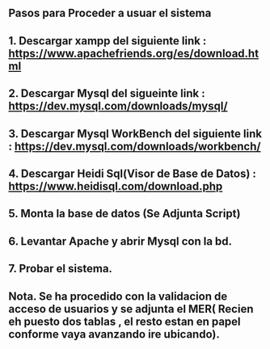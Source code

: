 ## Pasos para Proceder a usuar el sistema 
## 1. Descargar xampp del siguiente link : https://www.apachefriends.org/es/download.html
## 2. Descargar Mysql del sigueinte link : https://dev.mysql.com/downloads/mysql/
## 3. Descargar Mysql WorkBench del siguiente link : https://dev.mysql.com/downloads/workbench/
## 4. Descargar Heidi Sql(Visor de Base de Datos) : https://www.heidisql.com/download.php
## 5. Monta la base de datos (Se Adjunta Script)
## 6. Levantar Apache y abrir Mysql con la bd.
## 7. Probar el sistema.

## Nota. Se ha procedido con la validacion de acceso  de usuarios y se adjunta el MER( Recien eh puesto dos tablas , el resto estan en papel conforme vaya avanzando ire ubicando).
